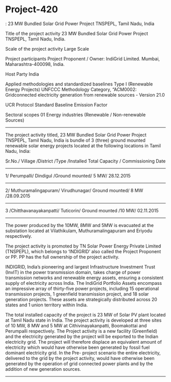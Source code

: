 # Project-420
: 23 MW Bundled Solar Grid Power Project TNSPEPL, Tamil Nadu, India

Title of the project activity 23 MW Bundled Solar Grid Power Project TNSPEPL,
Tamil Nadu, India.

Scale of the project activity Large Scale

Project participants Project Proponent / Owner: IndiGrid Limited.
Mumbai, Maharashtra-400098, India.

Host Party India

Applied methodologies and
standardized baselines
Type I (Renewable Energy Projects)
UNFCCC Methodology Category, “ACM0002: Gridconnected electricity generation from renewable
sources - Version 21.0

UCR Protocol Standard Baseline Emission Factor

Sectoral scopes 01 Energy industries (Renewable / Non-renewable
Sources) 
_____________
The project activity titled, 23 MW Bundled Solar Grid Power Project TNSPEPL, Tamil Nadu, India
is bundle of 3 (three) ground mounted renewable solar energy projects located at the following
locations in Tamil Nadu, India:

Sr.No./ Village /District /Type /Installed Total Capacity / Commissioning Date
____________
1/ Perumpalli/ Dindigul /Ground mounted/ 5 MW/ 28.12.2015
_______________
2/ Muthuramalingapuram/ Virudhunagar/ Ground mounted/ 8 MW /28.09.2015
__________________________
3 /Chitthavanayakanpatti/ Tuticorin/ Ground mounted /10 MW/ 02.11.2015
____________________________
The power produced by the 10MW, 8MW and 5MW is evacuated at the substation located at
Vilathikulam, Muthuramalingapuram and Eriyodu respectively.

The project activity is promoted by TN Solar Power Energy Private Limited (TNSPEPL), which
belongs to ‘INDIGRID’ also called the Project Proponent or PP. PP has the full ownership of the
project activity. 

INDIGRID, India’s pioneering and largest Infrastructure Investment Trust (InvIT)
in the power transmission domain, takes charge of power transmission networks and renewable
energy assets, ensuring a consistent supply of electricity across India. The IndiGrid Portfolio Assets
encompass an impressive array of thirty-five power projects, including 15 operational transmission
projects, 1 greenfield transmission project, and 18 solar generation projects. These assets are
strategically distributed across 20 states and 1 union territory within India.

The total installed capacity of the project is 23 MW of Solar PV plant located at Tamil Nadu state in
India. The project activity is developed at three sites of 10 MW, 8 MW and 5 MW at
Cithivinayakanpatti, Boomakottai and Perumpalli respectively. The Project activity is a new facility
(Greenfield) and the electricity generated by the project will be exported to the Indian electricity
grid. The project will therefore displace an equivalent amount of electricity which would have
otherwise been generated by fossil fuel dominant electricity grid. In the Pre- project scenario the
entire electricity, delivered to the grid by the project activity, would have otherwise been generated
by the operation of grid connected power plants and by the addition of new generation sources.
____________________________
